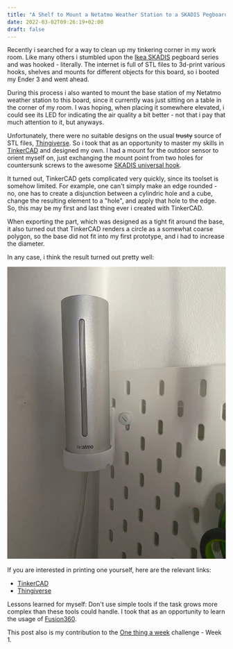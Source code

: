 ```yaml
---
title: "A Shelf to Mount a Netatmo Weather Station to a SKADIS Pegboard"
date: 2022-03-02T09:26:19+02:00
draft: false
---
```


Recently i searched for a way to clean up my tinkering corner in my work room. Like many others i stumbled upon the [Ikea SKADIS](https://www.ikea.com/de/de/search/products/?q=skadis) pegboard series and was hooked - literally. The internet is full of STL files to 3d-print various hooks, shelves and mounts for different objects for this board, so i booted my Ender 3 and went ahead.

During this process i also wanted to mount the base station of my Netatmo weather station to this board, since it currently was just sitting on a table in the corner of my room. I was hoping, when placing it somewhere elevated, i could see its LED for indicating the air quality a bit better - not that i pay that much attention to it, but anyways.


Unfortunately, there were no suitable designs on the usual ~~trusty~~ source of STL files, [Thingiverse](https://www.thingiverse.com/). So i took that as an opportunity to master my skills in [TinkerCAD](https://www.tinkercad.com/dashboard) and designed my own. I had a mount for the outdoor sensor to orient myself on, just exchanging the mount point from two holes for countersunk screws to the awesome [SKADIS universal hook](https://www.thingiverse.com/thing:2849369).

It turned out, TinkerCAD gets complicated very quickly, since its toolset is somehow limited. For example, one can't simply make an edge rounded - no, one has to create a disjunction between a cylindric hole and a cube, change the resulting element to a "hole", and apply that hole to the edge. So, this may be my first and last thing ever i created with TinkerCAD.

When exporting the part, which was designed as a tight fit around the base, it also turned out that TinkerCAD renders a circle as a somewhat coarse polygon, so the base did not fit into my first prototype, and i had to increase the diameter.

In any case, i think the result turned out pretty well:

![The printed shelf mounted to the pegboard](IMG_1205.jpeg)

If you are interested in printing one yourself, here are the relevant links:

- [TinkerCAD](https://www.tinkercad.com/things/7J0f4uMM90y-skadis-netatmo-weather-station-shelf)
- [Thingiverse](https://www.thingiverse.com/thing:5266648)

Lessons learned for myself: Don't use simple tools if the task grows more complex than these tools could handle. I took that as an opportunity to learn the usage of [Fusion360](https://www.autodesk.de/products/fusion-360/personal).

This post also is my contribution to the [One thing a week](https://blog.simonszu.de/posts/one-thing-a-week/) challenge - Week 1.